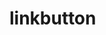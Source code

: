 <!-- generated by markdown-notes-tree -->

# linkbutton

<!-- optional markdown-notes-tree directory description starts here -->

<!-- optional markdown-notes-tree directory description ends here -->


